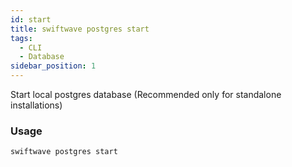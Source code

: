 ```yaml
---
id: start
title: swiftwave postgres start
tags:
  - CLI
  - Database
sidebar_position: 1
---
```



Start local postgres database (Recommended only for standalone installations)

### Usage

```
swiftwave postgres start
```